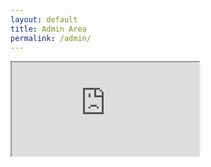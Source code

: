 ```yaml
---
layout: default
title: Admin Area
permalink: /admin/
---
```

 <iframe src="http://prose.io/#Bagus18"></iframe> 